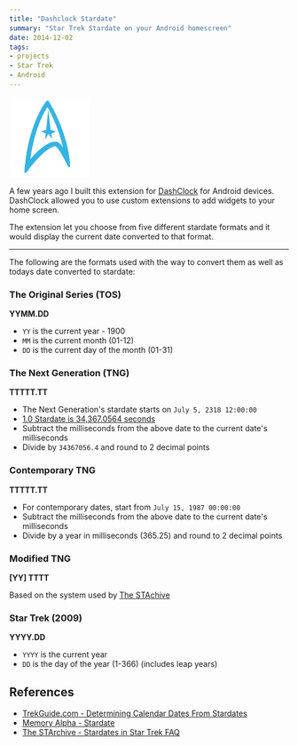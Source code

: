 ```yaml
---
title: "Dashclock Stardate"
summary: "Star Trek Stardate on your Android homescreen"
date: 2014-12-02
tags:
- projects
- Star Trek
- Android
---
```


<p class="img-block">
	<img src="/assets/images/stardate-logo.png" alt="DashClock Stardate icon" />
</p>

A few years ago I built this extension for [DashClock](https://github.com/romannurik/dashclock) for Android devices. DashClock allowed you to use custom extensions to add widgets to your home screen.

The extension let you choose from five different stardate formats and it would display the current date converted to that format.

----

The following are the formats used with the way to convert them as well as todays date converted to stardate:

### The Original Series (TOS)

**YYMM.DD**

- `YY` is the current year - 1900
- `MM` is the current month (01-12)
- `DD` is the current day of the month (01-31)

> <p id="stardate-TOS"></p>

### The Next Generation (TNG)

**TTTTT.TT**

- The Next Generation's stardate starts on `July 5, 2318 12:00:00`
- [1.0 Stardate is 34,367.0564 seconds](https://trekguide.com/Stardates.htm#TNG-Conclusions)
- Subtract the milliseconds from the above date to the current date's milliseconds
- Divide by `34367056.4` and round to 2 decimal points

> <p id="stardate-TNG"></p>

### Contemporary TNG

**TTTTT.TT**

- For contemporary dates, start from `July 15, 1987 00:00:00`
- Subtract the milliseconds from the above date to the current date's milliseconds
- Divide by a year in milliseconds (365.25) and round to 2 decimal points

> <p id="stardate-cTNG"></p>

### Modified TNG

**[YY] TTTT**

Based on the system used by [The STAchive](https://starchive.cs.umanitoba.ca)

> <p id="stardate-mTNG"></p>

### Star Trek (2009)

**YYYY.DD**

- `YYYY` is the current year
- `DD` is the day of the year (1-366) (includes leap years)

> <p id="stardate-2009"></p>

## References
- [TrekGuide.com - Determining Calendar Dates From Stardates](https://trekguide.com/Stardates.htm)
- [Memory Alpha - Stardate](https://memory-alpha.fandom.com/wiki/Stardate)
- [The STArchive - Stardates in Star Trek FAQ](https://starchive.cs.umanitoba.ca/?stardates/part4#3)

<script>
Date.prototype.dayOfYear = function() {
	const start = new Date(this.getFullYear(), 0, 0);
	return Math.floor((this - start) / (1000 * 60 * 60 * 24));
}

function TOS(d) {
	return (d.getFullYear() - 1900) + '' + (d.getMonth() + 1) + "." + d.getDate();
}

function TNG(d) {
	const base = 10997830800000; // Epoch of 2318-07-15 12:00:00 in milliseconds
	var sd = d.getTime() - base;
	sd /= 34367056.4; // 34,367.0564 seconds to milliseconds
	sd = Math.floor(100 * sd) / 100; // Round to two decimals
	return "" + sd;
}

function cTNG(d) {
	const base = 553305600000; // Epoch of 1987-07-15 00:00:00 in milliseconds
	var sd = d.getTime() - base;
	sd /= (1000 * 60 * 60 * 24 * 0.036525);
	sd = Math.floor(sd + 410000) / 10;
	return "" + sd;
}

function mTNG(d) {
	const base = 6059232000000;
	var sd = d.getTime() - base;
	sd /= ( 1000 * 60 * 60 * 24 );
	sd = Math.trunc(sd - 1);
	const i = Math.trunc(sd / 2000 - 1);
	const r = Math.trunc(sd - (i * 2000)) * 5;
	return "[" + i + "] " + r;
}

function st2009(d) {
	return d.getFullYear() + "." + d.dayOfYear();
}

function stardate(d, type) {
	switch(type) {
		case '2009': return st2009(d);
		case 'mTNG': return mTNG(d);
		case 'cTNG': return cTNG(d);
		case 'TNG': return TNG(d);
		default: return TOS(d);
	}
}

const date = new Date();
const today = 'Todays date: ' + date.getFullYear() + '-' + (date.getMonth() + 1) + '-' + date.getDate();
document.getElementById('stardate-2009').innerHTML = today + ' → Stardate: ' + stardate(date, '2009');
document.getElementById('stardate-mTNG').innerHTML = today + ' → Stardate: ' + stardate(date, 'mTNG');
document.getElementById('stardate-cTNG').innerHTML = today + ' → Stardate: ' + stardate(date, 'cTNG');
document.getElementById('stardate-TNG').innerHTML = today + ' → Stardate: ' + stardate(date, 'TNG');
document.getElementById('stardate-TOS').innerHTML = today + ' → Stardate: ' + stardate(date, 'TOS');
</script>
